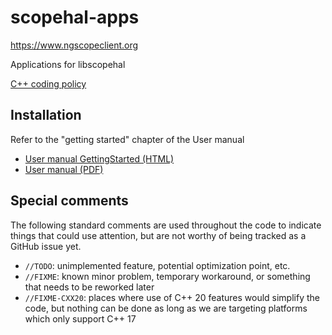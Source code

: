 # scopehal-apps

https://www.ngscopeclient.org

Applications for libscopehal

[C++ coding policy](https://github.com/azonenberg/coding-policy/blob/master/cpp-coding-policy.md)

## Installation

Refer to the "getting started" chapter of the User manual
* [User manual GettingStarted (HTML)](https://www.ngscopeclient.org/manual/GettingStarted.html)
* [User manual (PDF)](https://www.ngscopeclient.org/downloads/ngscopeclient-manual.pdf)

## Special comments

The following standard comments are used throughout the code to indicate things that could use attention, but are
not worthy of being tracked as a GitHub issue yet.

* `//TODO`: unimplemented feature, potential optimization point, etc.
* `//FIXME`: known minor problem, temporary workaround, or something that needs to be reworked later
* `//FIXME-CXX20`: places where use of C++ 20 features would simplify the code, but nothing can be done as long as we are targeting platforms which only support C++ 17
